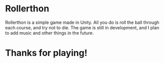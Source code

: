 # Rollerthon

Rollerthon is a simple game made in Unity. All you do is roll the ball through each course, and try not to die. The game is still in development, and I plan to add music and other things in the future.

# Thanks for playing!

